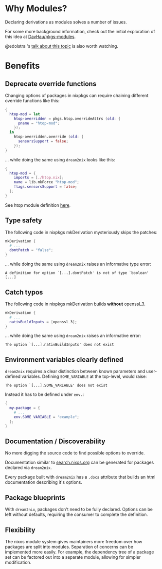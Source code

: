 # Why Modules?

Declaring derivations as modules solves a number of issues.

For some more background information, check out the initial exploration of this idea at [DavHau/pkgs-modules](https://github.com/DavHau/pkgs-modules).

@edolstra 's [talk about this topic](https://www.youtube.com/watch?v=dTd499Y31ig) is also worth watching.

# Benefits

## Deprecate override functions

Changing options of packages in nixpkgs can require chaining different override functions like this:

```nix
{
  htop-mod = let
    htop-overridden = pkgs.htop.overrideAttrs (old: {
      pname = "htop-mod";
    });
  in
    htop-overridden.override (old: {
      sensorsSupport = false;
    });
}
```

... while doing the same using `dream2nix` looks like this:

```nix
{
  htop-mod = {
    imports = [./htop.nix];
    name = lib.mkForce "htop-mod";
    flags.sensorsSupport = false;
  };
}
```

See htop module definition [here](https://github.com/nix-community/dream2nix/blob/main/examples/packages/basics/htop-with-flags/default.nix).

## Type safety

The following code in nixpkgs mkDerivation mysteriously skips the patches:

```nix
mkDerivation {
  # ...
  dontPatch = "false";
}
```

... while doing the same using `dream2nix` raises an informative type error:

```
A definition for option `[...].dontPatch' is not of type `boolean' [...]
```

## Catch typos

The following code in nixpkgs mkDerivation builds **without** openssl_3.

```nix
mkDerivation {
  # ...
  nativBuildInputs = [openssl_3];
}
```

... while doing the same using `dream2nix` raises an informative error:

```
The option `[...].nativBuildInputs' does not exist
```

## Environment variables clearly defined

`dream2nix` requires a clear distinction between known parameters and user-defined variables.
Defining `SOME_VARIABLE` at the top-level, would raise:

```
The option `[...].SOME_VARIABLE' does not exist
```

Instead it has to be defined under `env.`:

```nix
{
  my-package = {
    # ...
    env.SOME_VARIABLE = "example";
  };
}
```

## Documentation / Discoverability

No more digging the source code to find possible options to override.

Documentation similar to [search.nixos.org](https://search.nixos.org) can be generated for packages declared via `dream2nix`.

Every package built with `dream2nix` has a `.docs` attribute that builds an html documentation describing it's options.

## Package blueprints

With `dream2nix`, packages don't need to be fully declared. Options can be left without defaults, requiring the consumer to complete the definition.

## Flexibility

The nixos module system gives maintainers more freedom over how packages are split into modules. Separation of concerns can be implemented more easily.
For example, the dependency tree of a package set can be factored out into a separate module, allowing for simpler modification.

